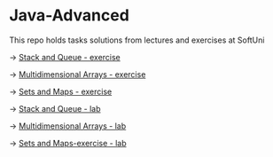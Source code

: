# Java-Advanced
This repo holds tasks solutions from lectures and exercises at SoftUni

->  [Stack and Queue - exercise](Exercise01_StacksAndQueues)

->  [Multidimensional Arrays - exercise](Exercise02_MultidimensionalArrays)

->  [Sets and Maps - exercise](Exercise03_SetsAndMaps)

->  [Stack and Queue - lab](Lab01_StacksAndQueues)

->  [Multidimensional Arrays - lab](Lab02_MultidimensionalArrays)

->  [Sets and Maps-exercise - lab](Lab03_SetsAndMaps)
